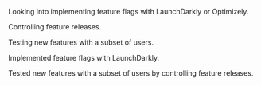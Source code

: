 Looking into implementing feature flags with LaunchDarkly or Optimizely.

Controlling feature releases.

Testing new features with a subset of users.

Implemented feature flags with LaunchDarkly.

Tested new features with a subset of users by controlling feature releases.